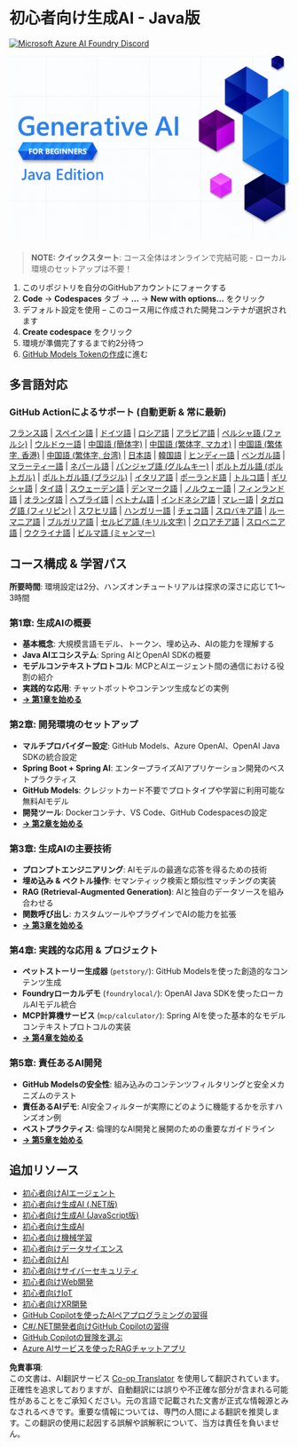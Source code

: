 <!--
CO_OP_TRANSLATOR_METADATA:
{
  "original_hash": "2ee0f50497c11d1941347ac61fb017a9",
  "translation_date": "2025-07-21T15:52:15+00:00",
  "source_file": "README.md",
  "language_code": "ja"
}
-->
# 初心者向け生成AI - Java版
[![Microsoft Azure AI Foundry Discord](https://dcbadge.limes.pink/api/server/ByRwuEEgH4)](https://discord.com/invite/ByRwuEEgH4)

![初心者向け生成AI - Java版](../../translated_images/beg-genai-series.61edc4a6b2cc54284fa2d70eda26dc0ca2669e26e49655b842ea799cd6e16d2a.ja.png)

> **NOTE: クイックスタート**: コース全体はオンラインで完結可能 - ローカル環境のセットアップは不要！
1. このリポジトリを自分のGitHubアカウントにフォークする
2. **Code** → **Codespaces** タブ → **...** → **New with options...** をクリック
3. デフォルト設定を使用 – このコース用に作成された開発コンテナが選択されます
4. **Create codespace** をクリック
5. 環境が準備完了するまで約2分待つ
6. [GitHub Models Tokenの作成](./02-SetupDevEnvironment/README.md#step-2-create-a-github-personal-access-token)に進む

## 多言語対応

### GitHub Actionによるサポート (自動更新 & 常に最新)

[フランス語](../fr/README.md) | [スペイン語](../es/README.md) | [ドイツ語](../de/README.md) | [ロシア語](../ru/README.md) | [アラビア語](../ar/README.md) | [ペルシャ語 (ファルシ)](../fa/README.md) | [ウルドゥー語](../ur/README.md) | [中国語 (簡体字)](../zh/README.md) | [中国語 (繁体字, マカオ)](../mo/README.md) | [中国語 (繁体字, 香港)](../hk/README.md) | [中国語 (繁体字, 台湾)](../tw/README.md) | [日本語](./README.md) | [韓国語](../ko/README.md) | [ヒンディー語](../hi/README.md) | [ベンガル語](../bn/README.md) | [マラーティー語](../mr/README.md) | [ネパール語](../ne/README.md) | [パンジャブ語 (グルムキー)](../pa/README.md) | [ポルトガル語 (ポルトガル)](../pt/README.md) | [ポルトガル語 (ブラジル)](../br/README.md) | [イタリア語](../it/README.md) | [ポーランド語](../pl/README.md) | [トルコ語](../tr/README.md) | [ギリシャ語](../el/README.md) | [タイ語](../th/README.md) | [スウェーデン語](../sv/README.md) | [デンマーク語](../da/README.md) | [ノルウェー語](../no/README.md) | [フィンランド語](../fi/README.md) | [オランダ語](../nl/README.md) | [ヘブライ語](../he/README.md) | [ベトナム語](../vi/README.md) | [インドネシア語](../id/README.md) | [マレー語](../ms/README.md) | [タガログ語 (フィリピン)](../tl/README.md) | [スワヒリ語](../sw/README.md) | [ハンガリー語](../hu/README.md) | [チェコ語](../cs/README.md) | [スロバキア語](../sk/README.md) | [ルーマニア語](../ro/README.md) | [ブルガリア語](../bg/README.md) | [セルビア語 (キリル文字)](../sr/README.md) | [クロアチア語](../hr/README.md) | [スロベニア語](../sl/README.md) | [ウクライナ語](../uk/README.md) | [ビルマ語 (ミャンマー)](../my/README.md)

## コース構成 & 学習パス

**所要時間**: 環境設定は2分、ハンズオンチュートリアルは探求の深さに応じて1～3時間

### **第1章: 生成AIの概要**
- **基本概念**: 大規模言語モデル、トークン、埋め込み、AIの能力を理解する
- **Java AIエコシステム**: Spring AIとOpenAI SDKの概要
- **モデルコンテキストプロトコル**: MCPとAIエージェント間の通信における役割の紹介
- **実践的な応用**: チャットボットやコンテンツ生成などの実例
- **[→ 第1章を始める](./01-IntroToGenAI/README.md)**

### **第2章: 開発環境のセットアップ**
- **マルチプロバイダー設定**: GitHub Models、Azure OpenAI、OpenAI Java SDKの統合設定
- **Spring Boot + Spring AI**: エンタープライズAIアプリケーション開発のベストプラクティス
- **GitHub Models**: クレジットカード不要でプロトタイプや学習に利用可能な無料AIモデル
- **開発ツール**: Dockerコンテナ、VS Code、GitHub Codespacesの設定
- **[→ 第2章を始める](./02-SetupDevEnvironment/README.md)**

### **第3章: 生成AIの主要技術**
- **プロンプトエンジニアリング**: AIモデルの最適な応答を得るための技術
- **埋め込み & ベクトル操作**: セマンティック検索と類似性マッチングの実装
- **RAG (Retrieval-Augmented Generation)**: AIと独自のデータソースを組み合わせる
- **関数呼び出し**: カスタムツールやプラグインでAIの能力を拡張
- **[→ 第3章を始める](./03-CoreGenerativeAITechniques/README.md)**

### **第4章: 実践的な応用 & プロジェクト**
- **ペットストーリー生成器** (`petstory/`): GitHub Modelsを使った創造的なコンテンツ生成
- **Foundryローカルデモ** (`foundrylocal/`): OpenAI Java SDKを使ったローカルAIモデル統合
- **MCP計算機サービス** (`mcp/calculator/`): Spring AIを使った基本的なモデルコンテキストプロトコルの実装
- **[→ 第4章を始める](./04-PracticalSamples/README.md)**

### **第5章: 責任あるAI開発**
- **GitHub Modelsの安全性**: 組み込みのコンテンツフィルタリングと安全メカニズムのテスト
- **責任あるAIデモ**: AI安全フィルターが実際にどのように機能するかを示すハンズオン例
- **ベストプラクティス**: 倫理的なAI開発と展開のための重要なガイドライン
- **[→ 第5章を始める](./05-ResponsibleGenAI/README.md)**

## 追加リソース

- [初心者向けAIエージェント](https://github.com/microsoft/ai-agents-for-beginners)
- [初心者向け生成AI (.NET版)](https://github.com/microsoft/Generative-AI-for-beginners-dotnet)
- [初心者向け生成AI (JavaScript版)](https://github.com/microsoft/generative-ai-with-javascript)
- [初心者向け生成AI](https://github.com/microsoft/generative-ai-for-beginners)
- [初心者向け機械学習](https://aka.ms/ml-beginners)
- [初心者向けデータサイエンス](https://aka.ms/datascience-beginners)
- [初心者向けAI](https://aka.ms/ai-beginners)
- [初心者向けサイバーセキュリティ](https://github.com/microsoft/Security-101)
- [初心者向けWeb開発](https://aka.ms/webdev-beginners)
- [初心者向けIoT](https://aka.ms/iot-beginners)
- [初心者向けXR開発](https://github.com/microsoft/xr-development-for-beginners)
- [GitHub Copilotを使ったAIペアプログラミングの習得](https://aka.ms/GitHubCopilotAI)
- [C#/.NET開発者向けGitHub Copilotの習得](https://github.com/microsoft/mastering-github-copilot-for-dotnet-csharp-developers)
- [GitHub Copilotの冒険を選ぶ](https://github.com/microsoft/CopilotAdventures)
- [Azure AIサービスを使ったRAGチャットアプリ](https://github.com/Azure-Samples/azure-search-openai-demo-java)

**免責事項**:  
この文書は、AI翻訳サービス [Co-op Translator](https://github.com/Azure/co-op-translator) を使用して翻訳されています。正確性を追求しておりますが、自動翻訳には誤りや不正確な部分が含まれる可能性があることをご承知ください。元の言語で記載された文書が正式な情報源とみなされるべきです。重要な情報については、専門の人間による翻訳を推奨します。この翻訳の使用に起因する誤解や誤解釈について、当方は責任を負いません。